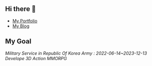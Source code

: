 ## Hi there 👋
- [My Portfolio](https://aback-runner-2e5.notion.site/My-dream-is-render-my-own-world-05fa7a46fcd6494db1938718023c3ed0)
- [My Blog](https://seolyang.tistory.com/)

## My Goal
*Military Service in Republic Of Korea Army : 2022-06-14~2023-12-13* 
*Develope 3D Action MMORPG*
